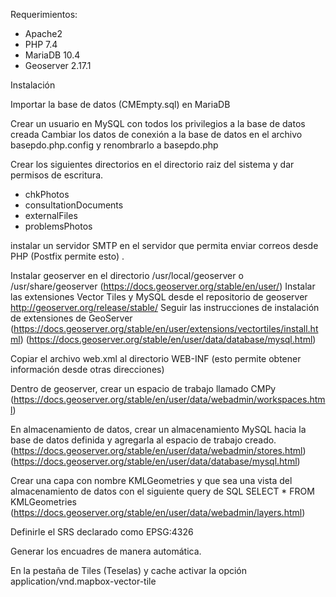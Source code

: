 Requerimientos:
- Apache2
- PHP 7.4
- MariaDB 10.4
- Geoserver 2.17.1

Instalación

Importar la base de datos (CMEmpty.sql) en MariaDB

Crear un usuario en MySQL con todos los privilegios a la base de datos creada
Cambiar los datos de conexión a la base de datos en el archivo basepdo.php.config y renombrarlo a basepdo.php

Crear los siguientes directorios en el directorio raiz del sistema y dar permisos de escritura.

- chkPhotos
- consultationDocuments
- externalFiles
- problemsPhotos

instalar un servidor SMTP en el servidor que permita enviar correos desde PHP (Postfix permite esto) . 

Instalar geoserver en el directorio /usr/local/geoserver o /usr/share/geoserver (https://docs.geoserver.org/stable/en/user/)
Instalar las extensiones Vector Tiles y MySQL desde el repositorio de geoserver http://geoserver.org/release/stable/ 
	Seguir las instrucciones de instalación de extensiones de GeoServer (https://docs.geoserver.org/stable/en/user/extensions/vectortiles/install.html) (https://docs.geoserver.org/stable/en/user/data/database/mysql.html)

Copiar el archivo web.xml al directorio WEB-INF (esto permite obtener información desde otras direcciones)

Dentro de geoserver, crear un espacio de trabajo llamado CMPy (https://docs.geoserver.org/stable/en/user/data/webadmin/workspaces.html)

En almacenamiento de datos, crear un almacenamiento MySQL hacia la base de datos definida y agregarla al espacio de trabajo creado. (https://docs.geoserver.org/stable/en/user/data/webadmin/stores.html) (https://docs.geoserver.org/stable/en/user/data/database/mysql.html)

Crear una capa con nombre KMLGeometries y que sea una vista del almacenamiento de datos con el siguiente query de SQL SELECT * FROM KMLGeometries (https://docs.geoserver.org/stable/en/user/data/webadmin/layers.html)

Definirle el SRS declarado como EPSG:4326

Generar los encuadres de manera automática.

En la pestaña de Tiles (Teselas) y cache activar la opción application/vnd.mapbox-vector-tile


